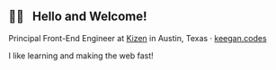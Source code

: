 ## 👋🏼 &nbsp; Hello and Welcome!

Principal Front-End Engineer at [Kizen](https://github.com/kizen) in Austin, Texas · [keegan.codes](https://keegan.codes)

I like learning and making the web fast!
